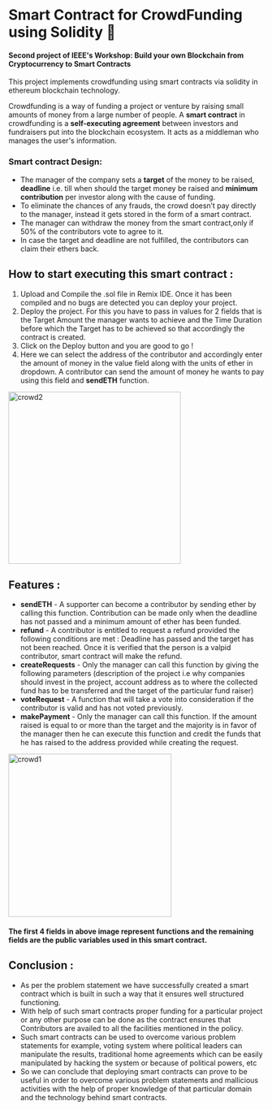 # Smart Contract for CrowdFunding using Solidity :page_facing_up:
#### Second project of IEEE's Workshop: Build your own Blockchain from Cryptocurrency to Smart Contracts

This project implements crowdfunding using smart contracts via solidity in ethereum blockchain technology.

Crowdfunding is a way of funding a project or venture by raising small amounts of money from a large number of people.
A **smart contract** in crowdfunding is a **self-executing agreement** between investors and fundraisers put into the blockchain ecosystem. It acts as a middleman who manages the user's information.

### Smart contract Design:
- The manager of the company sets a **target** of the money to be raised, **deadline** i.e. till when should the target money be raised and **minimum contribution** per investor along with the cause of funding.
- To eliminate the chances of any frauds, the crowd doesn’t pay directly to the manager, instead it gets stored in the form of a smart contract.
- The manager can withdraw the money from the smart contract,only if 50% of the contributors vote to agree to it.
- In case the target and deadline are not fulfilled, the contributors can claim their ethers back.

## How to start executing this smart contract :

1. Upload and Compile the .sol file in Remix IDE. Once it has been compiled and no bugs are detected you can deploy your project.
2. Deploy the project. For this you have to pass in values for 2 fields that is the Target Amount the manager wants to achieve and the Time Duration before which the Target has to be achieved so that accordingly the contract is created.
3. Click on the Deploy button and you are good to go !
4. Here we can select the address of the contributor and accordingly enter the amount of money in the value field along with the units of ether in dropdown. A contributor can send the amount of money he wants to pay using this field and **sendETH** function. 
 
<img width="339" alt="crowd2" src="https://user-images.githubusercontent.com/85681285/145810903-5224cb29-5dc5-49df-813c-b6dbd808802f.png">

## Features :
- **sendETH** - A supporter can become a contributor by sending ether by calling this function. Contribution can be made only when the deadline has not passed and a minimum amount of ether has been funded.
- **refund** - A contributor is entitled to request a refund provided the following conditions are met : Deadline has passed and the target has not been reached. Once it is verified that the person is a valpid contributor, smart contract will make the refund.
- **createRequests** - Only the manager can call this function by giving the following parameters (description of the project i.e why companies should invest in the project, account address as to where the collected fund has to be transferred and the target of the particular fund raiser)
- **voteRequest** - A function that will take a vote into consideration if the contributor is valid and has not voted previously.
- **makePayment** - Only the manager can call this function. If the amount raised is equal to or more than the target and the majority is in favor of the manager then he can execute this function and credit the funds that he has raised to the address provided while creating the request.

<img width="321" alt="crowd1" src="https://user-images.githubusercontent.com/85681285/145810698-28d1ff36-1498-4c83-8c07-d5a35d0c518d.png">

#### The first 4 fields in above image represent functions and the remaining fields are the public variables used in this smart contract.

## Conclusion :
- As per the problem statement we have successfully created a smart contract which is built in such a way that it ensures well structured functioning. 
- With help of such smart contracts proper funding for a particular project or any other purpose can be done as the contract ensures that Contributors are availed to all the facilities mentioned in the policy. 
- Such smart contracts can be used to overcome various problem statements for example, voting system where political leaders can manipulate the results, traditional home agreements which can be easily manipulated by hacking the system or because of political powers, etc
- So we can conclude that deploying smart contracts can prove to be useful in order to overcome various problem statements and mallicious activities with the help of proper knowledge of that particular domain and the technology behind smart contracts.
